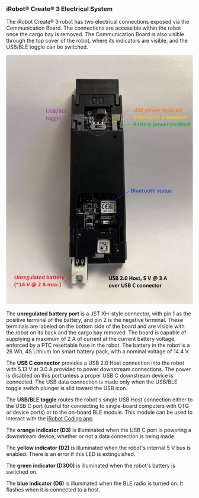 ### iRobot® Create® 3 Electrical System

The iRobot Create® 3 robot has two electrical connections exposed via the Communication Board. The connections are accessible within the robot once the cargo bay is removed. The Communication Board is also visible through the top cover of the robot, where its indicators are visible, and the USB/BLE toggle can be switched.

![Communication Board](data/adapter_out.jpg "Communication Board")

The **unregulated battery port** is a JST XH-style connector, with pin 1 as the positive terminal of the battery, and pin 2 is the negative terminal. These terminals are labeled on the bottom side of the board and are visible with the robot on its back and the cargo bay removed. The board is capable of supplying a maximum of 2 A of current at the current battery voltage, enforced by a PTC resettable fuse in the robot. The battery in the robot is a 26 Wh, 4S Lithium Ion smart battery pack, with a nominal voltage of 14.4 V.

The **USB C connector** provides a USB 2.0 Host connection into the robot with 5.13 V at 3.0 A provided to power downstream connections. The power is disabled on this port unless a proper USB C downstream device is connected. The USB data connection is made only when the USB/BLE toggle switch plunger is slid toward the USB icon.

The **USB/BLE toggle** routes the robot's single USB Host connection either to the USB C port (useful for connecting to single-board computers with OTG or device ports) or to the on-board BLE module. This module can be used to interact with the [iRobot Coding app](https://code.irobot.com).

The **orange indicator (D3)** is illuminated when the USB C port is powering a downstream device, whether or not a data connection is being made.

The **yellow indicator (D2)** is illuminated when the robot's internal 5 V bus is enabled. There is an error if this LED is extinguished.

The **green indicator (D300)** is illuminated when the robot's battery is switched on.

The **blue indicator (D6)** is illuminated when the BLE radio is turned on. It flashes when it is connected to a host.